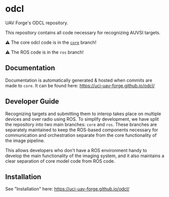 # odcl
UAV Forge's ODCL repository.

This repository contains all code necessary for recognizing AUVSI targets.

⚠️ The core odcl code is in the [`core`](https://github.com/uci-uav-forge/odcl/tree/core) branch!

⚠️ The ROS code is in the `ros` branch!

## Documentation
Documentation is automatically generated & hosted when commits are made to `core`. It can be found here: https://uci-uav-forge.github.io/odcl/

## Developer Guide

Recognizing targets and submitting them to interop takes place on multiple devices and over radio using ROS. To simplify development, we have split the repository into two main branches: `core` and `ros`. These branches are separately maintained to keep the ROS-based components necessary for communication and orchestration separate from the core functionality of the image pipeline.

This allows developers who don't have a ROS environment handy to develop the main functionality of the imaging system, and it also maintains a clear separation of core model code from ROS code.

## Installation

See "Installation" here: https://uci-uav-forge.github.io/odcl/

